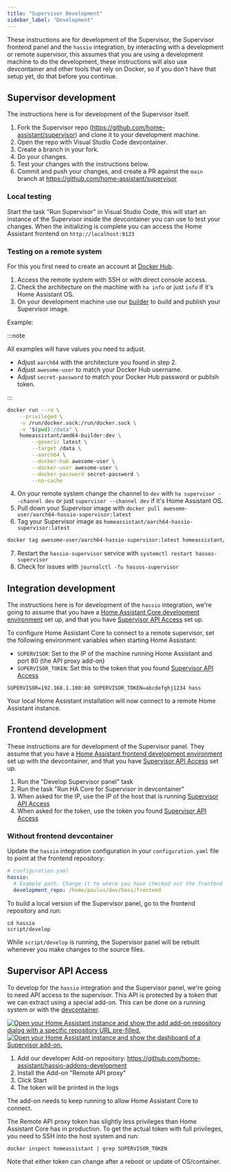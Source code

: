 ```yaml
---
title: "Supervisor Development"
sidebar_label: "Development"
---
```


These instructions are for development of the Supervisor, the Supervisor frontend panel and the `hassio` integration, by interacting with a development or remote supervisor, this assumes that you are using a development machine to do the development, these instructions will also use devcontainer and other tools that rely on Docker, so if you don't have that setup yet, do that before you continue.

## Supervisor development

The instructions here is for development of the Supervisor itself.

1. Fork the Supervisor repo (https://github.com/home-assistant/supervisor) and clone it to your development machine.
2. Open the repo with Visual Studio Code devcontainer.
3. Create a branch in your fork.
4. Do your changes.
5. Test your changes with the instructions below.
6. Commit and push your changes, and create a PR against the `main` branch at https://github.com/home-assistant/supervisor

### Local testing

Start the task "Run Supervisor" in Visual Studio Code, this will start an instance of the Supervisor inside the devcontainer you can use to test your changes.
When the initializing is complete you can access the Home Assistant frontend on `http://localhost:9123`

### Testing on a remote system

For this you first need to create an account at [Docker Hub](https://hub.docker.com/).

1. Access the remote system with SSH or with direct console access.
2. Check the architecture on the machine with `ha info` or just `info` if it's Home Assistant OS.
3. On your development machine use our [builder](https://github.com/home-assistant/builder) to build and publish your Supervisor image.

Example:

:::note

All examples will have values you need to adjust.

- Adjust `aarch64` with the architecture you found in step 2.
- Adjust `awesome-user` to match your Docker Hub username.
- Adjust `secret-password` to match your Docker Hub password or publish token.

:::

```bash
docker run --rm \
    --privileged \
    -v /run/docker.sock:/run/docker.sock \
    -v "$(pwd):/data" \
    homeassistant/amd64-builder:dev \
        --generic latest \
        --target /data \
        --aarch64 \
        --docker-hub awesome-user \
        --docker-user awesome-user \
        --docker-password secret-password \
        --no-cache
```

4. On your remote system change the channel to `dev` with `ha supervisor --channel dev` or just `supervisor --channel dev` if it's Home Assistant OS.
5. Pull down your Supervisor image with `docker pull awesome-user/aarch64-hassio-supervisor:latest`
6. Tag your Supervisor image as `homeassistant/aarch64-hassio-supervisor:latest`

```bash
docker tag awesome-user/aarch64-hassio-supervisor:latest homeassistant/aarch64-hassio-supervisor:latest
```

7. Restart the `hassio-supervisor` service with `systemctl restart hassos-supervisor`
8. Check for issues with `journalctl -fu hassos-supervisor`

## Integration development

The instructions here is for development of the `hassio` integration, we're going to assume that you have a [Home Assistant Core development environment](development_environment.mdx) set up, and that you have [Supervisor API Access](#supervisor-api-access) set up.

To configure Home Assistant Core to connect to a remote supervisor, set the following environment variables when starting Home Assistant:

- `SUPERVISOR`: Set to the IP of the machine running Home Assistant and port 80 (the API proxy add-on)
- `SUPERVISOR_TOKEN`: Set this to the token that you found [Supervisor API Access](#supervisor-api-access)

```shell
SUPERVISOR=192.168.1.100:80 SUPERVISOR_TOKEN=abcdefghj1234 hass
```

Your local Home Assistant installation will now connect to a remote Home Assistant instance.

## Frontend development

These instructions are for development of the Supervisor panel. They assume that you have a [Home Assistant frontend development environment](/frontend/development.mdx) set up with the devcontainer, and that you have [Supervisor API Access](#supervisor-api-access) set up.

1. Run the "Develop Supervisor panel" task
2. Run the task "Run HA Core for Supervisor in devcontainer"
3. When asked for the IP, use the IP of the host that is running [Supervisor API Access](#supervisor-api-access)
4. When asked for the token, use the token you found [Supervisor API Access](#supervisor-api-access)

### Without frontend devcontainer

Update the `hassio` integration configuration in your `configuration.yaml` file to point at the frontend repository:

```yaml
# configuration.yaml
hassio:
  # Example path. Change it to where you have checked out the frontend repository
  development_repo: /home/paulus/dev/hass/frontend
```

To build a local version of the Supervisor panel, go to the frontend repository and run:

```shell
cd hassio
script/develop
```

While `script/develop` is running, the Supervisor panel will be rebuilt whenever you make changes to the source files.

## Supervisor API Access

To develop for the `hassio` integration and the Supervisor panel, we're going to need API access to the supervisor. This API is protected by a token that we can extract using a special add-on. This can be done on a running system or with the [devcontainer](#local-testing).

[![Open your Home Assistant instance and show the add add-on repository dialog with a specific repository URL pre-filled.](https://my.home-assistant.io/badges/supervisor_add_addon_repository.svg)](https://my.home-assistant.io/redirect/supervisor_add_addon_repository/?repository_url=https%3A%2F%2Fgithub.com%2Fhome-assistant%2Fhassio-addons-development)
[![Open your Home Assistant instance and show the dashboard of a Supervisor add-on.](https://my.home-assistant.io/badges/supervisor_addon.svg)](https://my.home-assistant.io/redirect/supervisor_addon/?addon=ae6e943c_remote_api)

1. Add our developer Add-on repository: <https://github.com/home-assistant/hassio-addons-development>
2. Install the Add-on "Remote API proxy"
3. Click Start
4. The token will be printed in the logs

The add-on needs to keep running to allow Home Assistant Core to connect.

The Remote API proxy token has slightly less privileges than Home Assistant Core has in production. To get the actual token with full privileges, you need to SSH into the host system and run:

```shell
docker inspect homeassistant | grep SUPERVISOR_TOKEN
```

Note that either token can change after a reboot or update of OS/container.
